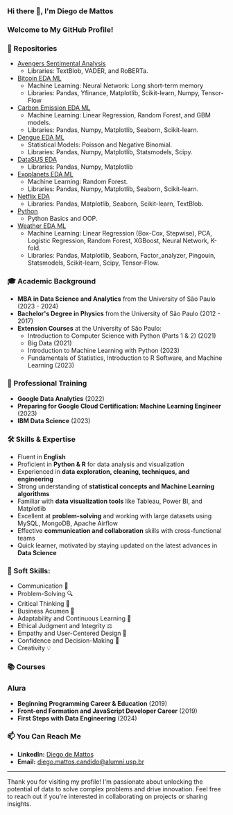 ### Hi there 👋, I'm Diego de Mattos

### Welcome to My GitHub Profile!

### 💾 Repositories

- [Avengers Sentimental Analysis](https://github.com/diguitarrista/Avengers-Sentimental-Analysis-ML-Python)
  - Libraries: TextBlob, VADER, and RoBERTa.
- [Bitcoin EDA ML](https://github.com/diguitarrista/Bitcoin_historical-EDA-ML-Python)
  - Machine Learning: Neural Network: Long short-term memory
  - Libraries: Pandas, Yfinance, Matplotlib, Scikit-learn, Numpy, Tensor-Flow
- [Carbon Emission EDA ML](https://github.com/diguitarrista/Carbon-Emission-EDA-ML-Python)
  - Machine Learning: Linear Regression, Random Forest, and GBM models.
  - Libraries: Pandas, Numpy, Matplotlib, Seaborn, Scikit-learn.
- [Dengue EDA ML](https://github.com/diguitarrista/Dengue-EDA-ML-Python)
  - Statistical Models: Poisson and Negative Binomial.
  - Libraries: Pandas, Numpy, Matplotlib, Statsmodels, Scipy.
- [DataSUS EDA](https://github.com/diguitarrista/DataSUS-EDA-Python)
  - Libraries: Pandas, Numpy, Matplotlib
- [Exoplanets EDA ML](https://github.com/diguitarrista/Exoplanets-EDA-ML-Python)
  - Machine Learning: Random Forest.
  - Libraries: Pandas, Numpy, Matplotlib, Seaborn, Scikit-learn.
- [Netflix EDA](https://github.com/diguitarrista/Netflix-Titles-EDA-Python)
  - Libraries: Pandas, Matplotlib, Seaborn, Scikit-learn, TextBlob.
- [Python](https://github.com/diguitarrista/Python-Basics-Projects)
  - Python Basics and OOP.
- [Weather EDA ML](https://github.com/diguitarrista/Weather-EDA-ML-Python)
  - Machine Learning: Linear Regression (Box-Cox, Stepwise), PCA, Logistic Regression, Random Forest, XGBoost, Neural Network, K-fold.
  - Libraries: Pandas, Matplotlib, Seaborn, Factor_analyzer, Pingouin, Statsmodels, Scikit-learn, Scipy, Tensor-Flow.
  
### 🎓 Academic Background
- **MBA in Data Science and Analytics** from the University of São Paulo (2023 - 2024)
- **Bachelor's Degree in Physics** from the University of São Paulo (2012 - 2017)
- **Extension Courses** at the University of São Paulo:
  - Introduction to Computer Science with Python (Parts 1 & 2) (2021)
  - Big Data (2021)
  - Introduction to Machine Learning with Python (2023)
  - Fundamentals of Statistics, Introduction to R Software, and Machine Learning (2023)

### 💼 Professional Training
- **Google Data Analytics** (2022)
- **Preparing for Google Cloud Certification: Machine Learning Engineer** (2023)
- **IBM Data Science** (2023)

### 🛠 Skills & Expertise
- Fluent in **English**
- Proficient in **Python & R** for data analysis and visualization
- Experienced in **data exploration, cleaning, techniques, and engineering**
- Strong understanding of **statistical concepts and Machine Learning algorithms**
- Familiar with **data visualization tools** like Tableau, Power BI, and Matplotlib
- Excellent at **problem-solving** and working with large datasets using MySQL, MongoDB, Apache Airflow
- Effective **communication and collaboration** skills with cross-functional teams
- Quick learner, motivated by staying updated on the latest advances in **Data Science**


### 🌟 Soft Skills:

- Communication 💬
- Problem-Solving 🔍
- Critical Thinking 💭
- Business Acumen 💼
- Adaptability and Continuous Learning 🔄
- Ethical Judgment and Integrity ⚖️
- Empathy and User-Centered Design 👥
- Confidence and Decision-Making 🎯
- Creativity 💡

### 📚 Courses
### Alura
- **Beginning Programming Career & Education** (2019)
- **Front-end Formation and JavaScript Developer Career** (2019)
- **First Steps with Data Engineering** (2024)

### 📫 You Can Reach Me
- **LinkedIn:** [Diego de Mattos](https://www.linkedin.com/in/diego-de-mattos-166417167/)
- **Email:** diego.mattos.candido@alumni.usp.br
---

Thank you for visiting my profile! I'm passionate about unlocking the potential of data to solve complex problems and drive innovation. Feel free to reach out if you're interested in collaborating on projects or sharing insights.

